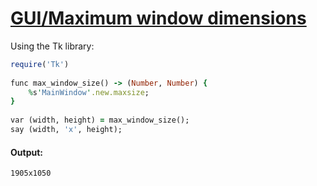 [1]: http://rosettacode.org/wiki/GUI/Maximum_window_dimensions

# [GUI/Maximum window dimensions][1]

Using the Tk library:

```ruby
require('Tk')
 
func max_window_size() -> (Number, Number) {
    %s'MainWindow'.new.maxsize;
}
 
var (width, height) = max_window_size();
say (width, 'x', height);
```

#### Output:
```
1905x1050
```